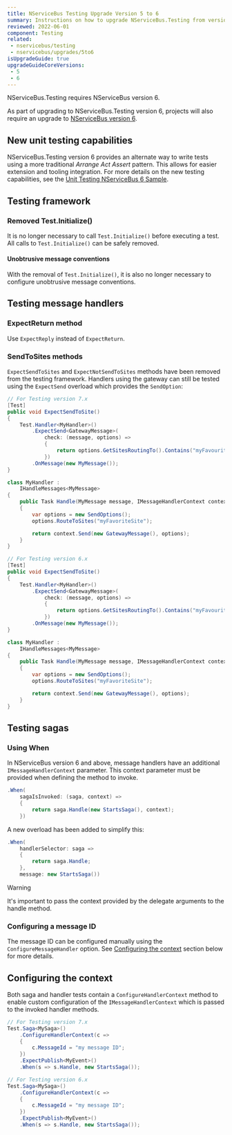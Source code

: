 ```yaml
---
title: NServiceBus Testing Upgrade Version 5 to 6
summary: Instructions on how to upgrade NServiceBus.Testing from version 5 to 6.
reviewed: 2022-06-01
component: Testing
related:
 - nservicebus/testing
 - nservicebus/upgrades/5to6
isUpgradeGuide: true
upgradeGuideCoreVersions:
 - 5
 - 6
---
```


NServiceBus.Testing requires NServiceBus version 6.

As part of upgrading to NServiceBus.Testing version 6, projects will also require an upgrade to [NServiceBus version 6](/nservicebus/upgrades/5to6/).

## New unit testing capabilities

NServiceBus.Testing version 6 provides an alternate way to write tests using a more traditional *Arrange Act Assert* pattern. This allows for easier extension and tooling integration. For more details on the new testing capabilities, see the [Unit Testing NServiceBus 6 Sample](/samples/unit-testing).

## Testing framework

### Removed Test.Initialize()

It is no longer necessary to call `Test.Initialize()` before executing a test. All calls to `Test.Initialize()` can be safely removed.

#### Unobtrusive message conventions

With the removal of `Test.Initialize()`, it is also no longer necessary to configure unobtrusive message conventions.

## Testing message handlers

### ExpectReturn method

Use `ExpectReply` instead of `ExpectReturn`.

### SendToSites methods

`ExpectSendToSites` and `ExpectNotSendToSites` methods have been removed from the testing framework. Handlers using the gateway can still be tested using the `ExpectSend` overload which provides the `SendOption`:

```csharp
// For Testing version 7.x
[Test]
public void ExpectSendToSite()
{
    Test.Handler<MyHandler>()
        .ExpectSend<GatewayMessage>(
            check: (message, options) =>
            {
                return options.GetSitesRoutingTo().Contains("myFavouriteSite");
            })
        .OnMessage(new MyMessage());
}

class MyHandler :
    IHandleMessages<MyMessage>
{
    public Task Handle(MyMessage message, IMessageHandlerContext context)
    {
        var options = new SendOptions();
        options.RouteToSites("myFavoriteSite");

        return context.Send(new GatewayMessage(), options);
    }
}

// For Testing version 6.x
[Test]
public void ExpectSendToSite()
{
    Test.Handler<MyHandler>()
        .ExpectSend<GatewayMessage>(
            check: (message, options) =>
            {
                return options.GetSitesRoutingTo().Contains("myFavouriteSite");
            })
        .OnMessage(new MyMessage());
}

class MyHandler :
    IHandleMessages<MyMessage>
{
    public Task Handle(MyMessage message, IMessageHandlerContext context)
    {
        var options = new SendOptions();
        options.RouteToSites("myFavoriteSite");

        return context.Send(new GatewayMessage(), options);
    }
}
```

## Testing sagas

### Using When

In NServiceBus version 6 and above, message handlers have an additional `IMessageHandlerContext` parameter. This context parameter must be provided when defining the method to invoke.

```csharp
.When(
    sagaIsInvoked: (saga, context) =>
    {
        return saga.Handle(new StartsSaga(), context);
    })
```

A new overload has been added to simplify this:

```csharp
.When(
    handlerSelector: saga =>
    {
        return saga.Handle;
    },
    message: new StartsSaga())
```

> [!WARNING]
> It's important to pass the context provided by the delegate arguments to the handle method.

### Configuring a message ID

The message ID can be configured manually using the `ConfigureMessageHandler` option. See [Configuring the context](#configuring-the-context) section below for more details.

## Configuring the context

Both saga and handler tests contain a `ConfigureHandlerContext` method to enable custom configuration of the `IMessageHandlerContext` which is passed to the invoked handler methods.

```csharp
// For Testing version 7.x
Test.Saga<MySaga>()
    .ConfigureHandlerContext(c =>
    {
        c.MessageId = "my message ID";
    })
    .ExpectPublish<MyEvent>()
    .When(s => s.Handle, new StartsSaga());

// For Testing version 6.x
Test.Saga<MySaga>()
    .ConfigureHandlerContext(c =>
    {
        c.MessageId = "my message ID";
    })
    .ExpectPublish<MyEvent>()
    .When(s => s.Handle, new StartsSaga());
```
